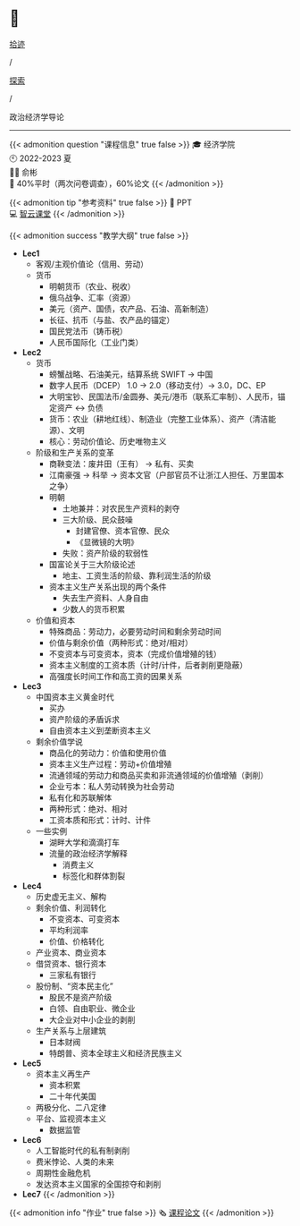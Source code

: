 # 🏫


<div class="nav-tab">
  <a href="../../../cages"><p class="not">拾迹</p></a><p class="not">/</p>
  <a href="../"><p class="not">探索</p></a>
  <p class="now">/</p><p class="now">政治经济学导论</p>
</div>

---

{{< admonition question "课程信息" true false >}}
🎓 经济学院<br>
🕙 2022-2023 夏<br>
🧑‍🏫 俞彬<br>
📝 40%平时（两次问卷调查），60%论文
{{< /admonition >}}

{{< admonition tip "参考资料" true false >}}
📑 PPT<br>
💻 [智云课堂](https://classroom.zju.edu.cn/coursedetail?course_id=47818&tenant_code=112)
{{< /admonition >}}

{{< admonition success "教学大纲" true false >}}
- **Lec1**
    - 客观/主观价值论（信用、劳动）
    - 货币
        - 明朝货币（农业、税收）
        - 俄乌战争、汇率（资源）
        - 美元（资产、国债，农产品、石油、高新制造）
        - 长征、抗币（与盐、农产品的锚定）
        - 国民党法币（铸币税）
        - 人民币国际化（工业门类）
- **Lec2**
    - 货币
        - 螃蟹战略、石油美元，结算系统 SWIFT -> 中国
        - 数字人民币（DCEP） 1.0 -> 2.0（移动支付）-> 3.0，DC、EP
        - 大明宝钞、民国法币/金圆券、美元/港币（联系汇率制）、人民币，锚定资产 <-> 负债
        - 货币：农业（耕地红线）、制造业（完整工业体系）、资产（清洁能源）、文明
        - 核心：劳动价值论、历史唯物主义
    - 阶级和生产关系的变革
        - 商鞅变法：废井田（王有） -> 私有、买卖
        - 江南豪强 -> 科举 -> 资本文官（户部官员不让浙江人担任、万里国本之争）
        - 明朝
            - 土地兼并：对农民生产资料的剥夺
            - 三大阶级、民众鼓噪
                - 封建官僚、资本官僚、民众
                - 《显微镜的大明》
            - 失败：资产阶级的软弱性
        - 国富论关于三大阶级论述
            - 地主、工资生活的阶级、靠利润生活的阶级
        - 资本主义生产关系出现的两个条件
            - 失去生产资料、人身自由
            - 少数人的货币积累
    - 价值和资本
        - 特殊商品：劳动力，必要劳动时间和剩余劳动时间
        - 价值与剩余价值（两种形式：绝对/相对）
        - 不变资本与可变资本，资本（完成价值增殖的钱）
        - 资本主义制度的工资本质（计时/计件，后者剥削更隐蔽）
        - 高强度长时间工作和高工资的因果关系
- **Lec3**
    - 中国资本主义黄金时代
        - 买办
        - 资产阶级的矛盾诉求
        - 自由资本主义到垄断资本主义
    - 剩余价值学说
        - 商品化的劳动力：价值和使用价值
        - 资本主义生产过程：劳动+价值增殖
        - 流通领域的劳动力和商品买卖和非流通领域的价值增殖（剥削）
        - 企业亏本：私人劳动转换为社会劳动
        - 私有化和苏联解体
        - 两种形式：绝对、相对
        - 工资本质和形式：计时、计件
    - 一些实例
        - 湖畔大学和滴滴打车
        - 流量的政治经济学解释
            - 消费主义
            - 标签化和群体割裂
- **Lec4**
    - 历史虚无主义、解构
    - 剩余价值、利润转化
        - 不变资本、可变资本
        - 平均利润率
        - 价值、价格转化
    - 产业资本、商业资本
    - 借贷资本、银行资本
        - 三家私有银行
    - 股份制、“资本民主化”
        - 股民不是资产阶级
        - 白领、自由职业、微企业
        - 大企业对中小企业的剥削
    - 生产关系与上层建筑
        - 日本财阀
        - 特朗普、资本全球主义和经济民族主义
- **Lec5**
    - 资本主义再生产
        - 资本积累
        - 二十年代美国
    - 两极分化、二八定律
    - 平台、监视资本主义
        - 数据监管
- **Lec6**
    - 人工智能时代的私有制剥削
    - 费米悖论、人类的未来
    - 周期性金融危机
    - 发达资本主义国家的全国掠夺和剥削
- **Lec7**
{{< /admonition >}}

{{< admonition info "作业" true false >}}
🗞️ [课程论文](../../../capital)
{{< /admonition >}}

<!--
{{< admonition failure "笔记" true false >}}
{{< /admonition >}}

{{< admonition note "经验" true false >}}
{{< /admonition >}}
-->



